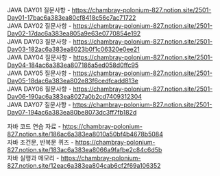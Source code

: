 JAVA DAY01 질문사항 - https://chambray-polonium-827.notion.site/2501-Day01-17bac6a383ea80cf8418c56c7ac71722 <br>
JAVA DAY02 질문사항 - https://chambray-polonium-827.notion.site/2501-Day02-17dac6a383ea805a9e63e0770854e192 <br>
JAVA DAY03 질문사항 - https://chambray-polonium-827.notion.site/2501-Day03-182ac6a383ea8023b0f1c06320e0ee21 <br>
JAVA DAY04 질문사항 - https://chambray-polonium-827.notion.site/2501-Day04-184ac6a383ea807186a5ed058d0ffc95 <br>
JAVA DAY05 질문사항 - https://chambray-polonium-827.notion.site/2501-Day05-18dac6a383ea802e83f6cedfcadd813e <br>
JAVA DAY06 질문사항 - https://chambray-polonium-827.notion.site/2501-Day06-190ac6a383ea8027a0b2cd7409312304 <br>
JAVA DAY07 질문사항 - https://chambray-polonium-827.notion.site/2501-Day07-194ac6a383ea80be8073dc3ff7fb182d <br>

자바 코드 연습 자료 - https://chambray-polonium-827.notion.site/186ac6a383ea8010a50bf4b4678b5084 <br>
자바 조건문, 반복문 퀴즈 - https://chambray-polonium-827.notion.site/183ac6a383ea8066a9fafbe2c84c6d5b <br>
자바 실행과 메모리 - https://chambray-polonium-827.notion.site/12eac6a383ea804cab6cf2f69a106352 <br>